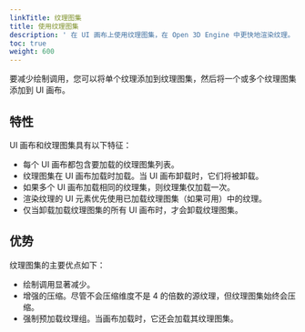 ```yaml
---
linkTitle: 纹理图集
title: 使用纹理图集
description: ' 在 UI 画布上使用纹理图集，在 Open 3D Engine 中更快地渲染纹理。 '
toc: true
weight: 600
---
```


要减少绘制调用，您可以将单个纹理添加到纹理图集，然后将一个或多个纹理图集添加到 UI 画布。

## 特性

UI 画布和纹理图集具有以下特征：
+ 每个 UI 画布都包含要加载的纹理图集列表。
+ 纹理图集在 UI 画布加载时加载。当 UI 画布卸载时，它们将被卸载。
+ 如果多个 UI 画布加载相同的纹理集，则纹理集仅加载一次。
+ 渲染纹理的 UI 元素优先使用已加载纹理图集（如果可用）中的纹理。
+ 仅当卸载加载纹理图集的所有 UI 画布时，才会卸载纹理图集。

## 优势

纹理图集的主要优点如下：
+ 绘制调用显著减少。
+ 增强的压缩。尽管不会压缩维度不是 4 的倍数的源纹理，但纹理图集始终会压缩。
+ 强制预加载纹理组。当画布加载时，它还会加载其纹理图集。
